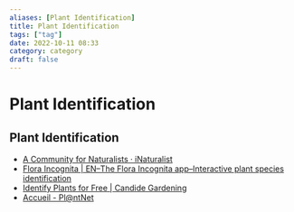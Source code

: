 ```yaml
---
aliases: [Plant Identification]
title: Plant Identification
tags: ["tag"]
date: 2022-10-11 08:33
category: category
draft: false
---
```


# Plant Identification

## Plant Identification

- [A Community for Naturalists · iNaturalist](https://www.inaturalist.org/)
- [Flora Incognita | EN–The Flora Incognita app–Interactive plant species identification](https://floraincognita.com/)
- [Identify Plants for Free | Candide Gardening](https://candidegardening.com/GB/identify-plants)
- [Accueil - Pl@ntNet](https://plantnet.org/en/)
